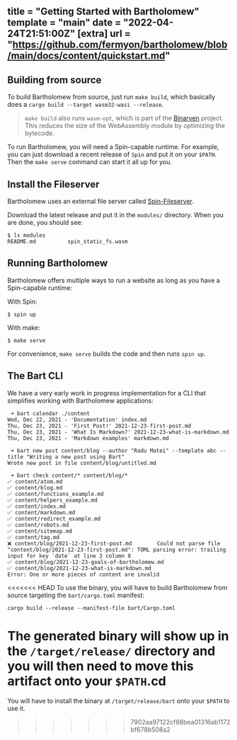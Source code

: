 title = "Getting Started with Bartholomew"
template = "main"
date = "2022-04-24T21:51:00Z"
[extra]
url = "https://github.com/fermyon/bartholomew/blob/main/docs/content/quickstart.md"
---

## Building from source

To build Bartholomew from source, just run `make build`, which basically does a `cargo build --target wasm32-wasi --release`.

> `make build` also runs `wasm-opt`, which is part of the [Binaryen](https://webassembly.github.io/binaryen/) project. This reduces the size of the WebAssembly module by optimizing the bytecode.

To run Bartholomew, you will need a Spin-capable runtime. For example, you can just download a recent release of `Spin` and put it on your `$PATH`. Then the `make serve` command can start it all up for you.

## Install the Fileserver

Bartholomew uses an external file server called [Spin-Fileserver](https://github.com/fermyon/spin-fileserver).

Download the latest release and put it in the `modules/` directory. When you are done, you should see:

```console
$ ls modules                                 
README.md          spin_static_fs.wasm
```

## Running Bartholomew

Bartholomew offers multiple ways to run a website as long as you have a Spin-capable runtime:

With Spin:

```console
$ spin up
```

With make:

```
$ make serve
```

For convenience, `make serve` builds the code and then runs `spin up`.

## The Bart CLI

We have a very early work in progress implementation for a CLI that simplifies working with Bartholomew applications:

```console
 ➜ bart calendar ./content
Wed, Dec 22, 2021 - 'Documentation' index.md
Thu, Dec 23, 2021 - 'First Post!' 2021-12-23-first-post.md
Thu, Dec 23, 2021 - 'What Is Markdown?' 2021-12-23-what-is-markdown.md
Thu, Dec 23, 2021 - 'Markdown examples' markdown.md

 ➜ bart new post content/blog --author "Radu Matei" --template abc --title "Writing a new post using Bart"
Wrote new post in file content/blog/untitled.md

 ➜ bart check content/* content/blog/*
✅ content/atom.md
✅ content/blog.md
✅ content/functions_example.md
✅ content/helpers_example.md
✅ content/index.md
✅ content/markdown.md
✅ content/redirect_example.md
✅ content/robots.md
✅ content/sitemap.md
✅ content/tag.md
❌ content/blog/2021-12-23-first-post.md        Could not parse file "content/blog/2021-12-23-first-post.md": TOML parsing error: trailing input for key `date` at line 3 column 8
✅ content/blog/2021-12-23-goals-of-bartholomew.md
✅ content/blog/2021-12-23-what-is-markdown.md
Error: One or more pieces of content are invalid
```

<<<<<<< HEAD
To use the binary, you will have to build Bartholomew from source targeting the `bart/cargo.toml` manifest:

```
cargo build --release --manifest-file bart/Cargo.toml
```

The generated binary will show up in the `/target/release/` directory and you will then need to move this artifact onto your `$PATH`.cd 
=======
You will have to install the binary at `/target/release/bart` onto your `$PATH` to use it. 
>>>>>>> 7902aa97122cf88bea01316ab1172bf678b508a2
